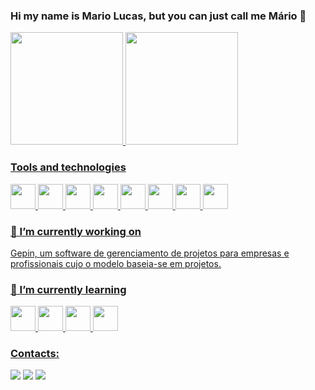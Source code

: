 ### Hi my name is Mario Lucas, but you can just call me Mário 👋

<div>
<a href="https://github.com/mariolucasdev">
<img height="180em" src="https://github-readme-stats.vercel.app/api/top-langs/?username=mariolucasdev&layout=compact&langs_count=7&theme=dracula"/>
<img height="180em" src="https://github-readme-stats.vercel.app/api?username=mariolucasdev&show_icons=true&theme=dracula&include_all_commits=true&count_private=true"/>
</div>

### Tools and technologies

<img src="https://cdn.jsdelivr.net/gh/devicons/devicon/icons/git/git-original.svg" width="40" height="40"/>  <img src="https://cdn.jsdelivr.net/gh/devicons/devicon/icons/php/php-plain.svg" width="40" height="40"/>  <img src="https://cdn.jsdelivr.net/gh/devicons/devicon/icons/javascript/javascript-plain.svg" width="40" height="40"/>  <img src="https://cdn.jsdelivr.net/gh/devicons/devicon/icons/mysql/mysql-original-wordmark.svg" width="40" height="40"/>  <img src="https://cdn.jsdelivr.net/gh/devicons/devicon/icons/codeigniter/codeigniter-plain.svg" width="40" height="40"/>  <img src="https://cdn.jsdelivr.net/gh/devicons/devicon/icons/react/react-original.svg" width="40" height="40"/>  <img src="https://cdn.jsdelivr.net/gh/devicons/devicon/icons/bootstrap/bootstrap-original.svg" width="40" height="40"/>  <img src="https://cdn.jsdelivr.net/gh/devicons/devicon/icons/github/github-original.svg" width="40" height="40"/>

### 🔭 I’m currently working on

Gepin, um software de gerenciamento de projetos para  empresas e profissionais cujo o modelo baseia-se em projetos. 

### 🌱 I’m currently learning

<img src="https://cdn.jsdelivr.net/gh/devicons/devicon/icons/r/r-original.svg" width="40" height="40"/>  <img src="https://cdn.jsdelivr.net/gh/devicons/devicon/icons/circleci/circleci-plain.svg" width="40" height="40"/>  <img src="https://cdn.jsdelivr.net/gh/devicons/devicon/icons/kubernetes/kubernetes-plain.svg" width="40" height="40"/>  <img src="https://cdn.jsdelivr.net/gh/devicons/devicon/icons/docker/docker-plain.svg" width="40" height="40"/>

### Contacts:

<div>
<!-- <a href="https://www.youtube.com/seu-canal-youtube-aqui" target="_blank"><img src="https://img.shields.io/badge/YouTube-FF0000?style=for-the-badge&logo=youtube&logoColor=white" target="_blank"></a> -->
<a href="https://instagram.com/mariolucasof" target="_blank"><img src="https://img.shields.io/badge/-Instagram-%23E4405F?style=for-the-badge&logo=instagram&logoColor=white" target="_blank"></a>
<a href = "mailto:mariolucasdev@gmail.com"><img src="https://img.shields.io/badge/Gmail-D14836?style=for-the-badge&logo=gmail&logoColor=white" target="_blank"></a>
<a href="https://www.linkedin.com/in/mário-lucas-65b369106" target="_blank"><img src="https://img.shields.io/badge/-LinkedIn-%230077B5?style=for-the-badge&logo=linkedin&logoColor=white" target="_blank"></a>   
</div>


<!--
**mariolucasdev/mariolucasdev** is a ✨ _special_ ✨ repository because its `README.md` (this file) appears on your GitHub profile.

Here are some ideas to get you started:

- 🔭 I’m currently working on ...
- 🌱 I’m currently learning ...
- 👯 I’m looking to collaborate on ...
- 🤔 I’m looking for help with ...
- 💬 Ask me about ...
- 📫 How to reach me: ...
- 😄 Pronouns: ...
- ⚡ Fun fact: ...
-->
